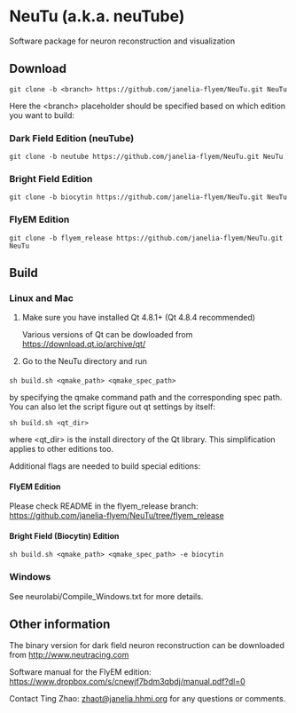 NeuTu (a.k.a. neuTube)
=====

<!--[![Build Status](https://drone.io/github.com/janelia-flyem/NeuTu/status.png)](https://drone.io/github.com/janelia-flyem/NeuTu/latest)-->

Software package for neuron reconstruction and visualization

## Download

    git clone -b <branch> https://github.com/janelia-flyem/NeuTu.git NeuTu

Here the \<branch\> placeholder should be specified based on which edition you want to build:

### Dark Field Edition (neuTube)

    git clone -b neutube https://github.com/janelia-flyem/NeuTu.git NeuTu

### Bright Field Edition

    git clone -b biocytin https://github.com/janelia-flyem/NeuTu.git NeuTu

### FlyEM Edition

    git clone -b flyem_release https://github.com/janelia-flyem/NeuTu.git NeuTu

    
## Build

### Linux and Mac

1. Make sure you have installed Qt 4.8.1+ (Qt 4.8.4 recommended)

    Various versions of Qt can be dowloaded from https://download.qt.io/archive/qt/
    
2. Go to the NeuTu directory and run

####

    sh build.sh <qmake_path> <qmake_spec_path>

by specifying the qmake command path and the corresponding spec path. You can also let the script figure out qt settings by itself:

    sh build.sh <qt_dir>

where \<qt_dir\> is the install directory of the Qt library. This simplification applies to other editions too.

Additional flags are needed to build special editions:

#### FlyEM Edition
    
Please check README in the flyem_release branch: https://github.com/janelia-flyem/NeuTu/tree/flyem_release

#### Bright Field (Biocytin) Edition

    sh build.sh <qmake_path> <qmake_spec_path> -e biocytin

### Windows

See neurolabi/Compile_Windows.txt for more details.

## Other information
 
The binary version for dark field neuron reconstruction can be downloaded from http://www.neutracing.com

Software manual for the FlyEM edition: https://www.dropbox.com/s/cnewjf7bdm3qbdj/manual.pdf?dl=0

Contact Ting Zhao: zhaot@janelia.hhmi.org for any questions or comments.
